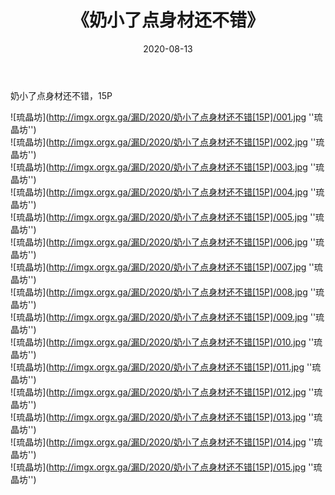 ﻿---
layout: post
title:  《奶小了点身材还不错》
date:   2020-08-13
img: imgx.orgx.ga/漏D/2020/奶小了点身材还不错[15P]/000.jpg
categories: [美女, 性感, 泳衣]
---

奶小了点身材还不错，15P

![琉晶坊](http://imgx.orgx.ga/漏D/2020/奶小了点身材还不错[15P]/001.jpg ''琉晶坊'') <br>
![琉晶坊](http://imgx.orgx.ga/漏D/2020/奶小了点身材还不错[15P]/002.jpg ''琉晶坊'') <br>
![琉晶坊](http://imgx.orgx.ga/漏D/2020/奶小了点身材还不错[15P]/003.jpg ''琉晶坊'') <br>
![琉晶坊](http://imgx.orgx.ga/漏D/2020/奶小了点身材还不错[15P]/004.jpg ''琉晶坊'') <br>
![琉晶坊](http://imgx.orgx.ga/漏D/2020/奶小了点身材还不错[15P]/005.jpg ''琉晶坊'') <br>
![琉晶坊](http://imgx.orgx.ga/漏D/2020/奶小了点身材还不错[15P]/006.jpg ''琉晶坊'') <br>
![琉晶坊](http://imgx.orgx.ga/漏D/2020/奶小了点身材还不错[15P]/007.jpg ''琉晶坊'') <br>
![琉晶坊](http://imgx.orgx.ga/漏D/2020/奶小了点身材还不错[15P]/008.jpg ''琉晶坊'') <br>
![琉晶坊](http://imgx.orgx.ga/漏D/2020/奶小了点身材还不错[15P]/009.jpg ''琉晶坊'') <br>
![琉晶坊](http://imgx.orgx.ga/漏D/2020/奶小了点身材还不错[15P]/010.jpg ''琉晶坊'') <br>
![琉晶坊](http://imgx.orgx.ga/漏D/2020/奶小了点身材还不错[15P]/011.jpg ''琉晶坊'') <br>
![琉晶坊](http://imgx.orgx.ga/漏D/2020/奶小了点身材还不错[15P]/012.jpg ''琉晶坊'') <br>
![琉晶坊](http://imgx.orgx.ga/漏D/2020/奶小了点身材还不错[15P]/013.jpg ''琉晶坊'') <br>
![琉晶坊](http://imgx.orgx.ga/漏D/2020/奶小了点身材还不错[15P]/014.jpg ''琉晶坊'') <br>
![琉晶坊](http://imgx.orgx.ga/漏D/2020/奶小了点身材还不错[15P]/015.jpg ''琉晶坊'') <br>
